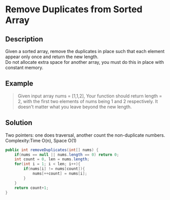 # Remove Duplicates from Sorted Array  
## Description  
Given a sorted array, remove the duplicates in place such that each element appear only once and return the new length.  
Do not allocate extra space for another array, you must do this in place with constant memory.  
## Example  
> Given input array nums = [1,1,2],
> Your function should return length = 2, with the first two elements of nums being 1 and 2 respectively. It doesn't matter what you leave beyond the new length.  
## Solution  
Two pointers: one does traversal, another count the non-duplicate numbers.  
Complexity:Time O(n), Space O(1)  
```java
public int removeDuplicates(int[] nums) {
    if(nums == null || nums.length == 0) return 0;
    int count = 0, len = nums.length;
    for(int i = 1; i < len; i++){
        if(nums[i] != nums[count]){
            nums[++count] = nums[i];
        }
    }
    return count+1;
}
```
